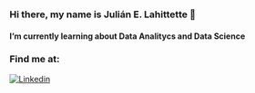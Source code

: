 ### Hi there, my name is Julián E. Lahittette 👋

#### I’m currently learning about Data Analitycs and Data Science

### Find me at:

[![Linkedin](https://img.shields.io/badge/LinkedIn-julian-ezequiel-lahittette>?style=for-the-badge&logo=linkedin&logoColor=white&labelColor=101010)</br>](https://www.linkedin.com/in/julian-ezequiel-lahittette/)

<!--
**JuLahitte/JuLahitte** is a ✨ _special_ ✨ repository because its `README.md` (this file) appears on your GitHub profile.

Here are some ideas to get you started:

- 🔭 I’m currently working on Accounting
- 🌱 I’m currently learning about Data Analitycs and Data Science
- 👯 I’m looking to collaborate on ...
- 🤔 I’m looking for help with ...
- 💬 Ask me about ...
- 📫 How to reach me: ...
- 😄 Pronouns: ...
- ⚡ Fun fact: ...
-->
